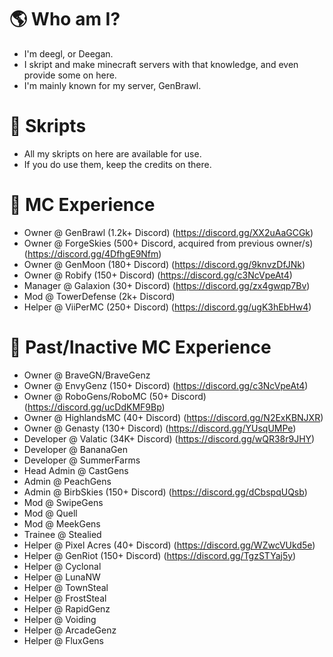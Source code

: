 # 🌎 Who am I?
  - I'm deegl, or Deegan.
  - I skript and make minecraft servers with that knowledge, and even provide some on here.
  - I'm mainly known for my server, GenBrawl.

# 📗 Skripts
  - All my skripts on here are available for use.
  - If you do use them, keep the credits on there.

# 👮 MC Experience
  - Owner @ GenBrawl (1.2k+ Discord) (https://discord.gg/XX2uAaGCGk)
  - Owner @ ForgeSkies (500+ Discord, acquired from previous owner/s) (https://discord.gg/4DfhgE9Nfm)
  - Owner @ GenMoon (180+ Discord) (https://discord.gg/9knvzDfJNk)  
  - Owner @ Robify (150+ Discord) (https://discord.gg/c3NcVpeAt4)
  - Manager @ Galaxion (30+ Discord) (https://discord.gg/zx4gwqp7Bv)
  - Mod @ TowerDefense (2k+ Discord)
  - Helper @ ViiPerMC (250+ Discord) (https://discord.gg/ugK3hEbHw4)

# 👮 Past/Inactive MC Experience
  - Owner @ BraveGN/BraveGenz
  - Owner @ EnvyGenz (150+ Discord) (https://discord.gg/c3NcVpeAt4)
  - Owner @ RoboGens/RoboMC (50+ Discord) (https://discord.gg/ucDdKMF9Bp)
  - Owner @ HighlandsMC (40+ Discord) (https://discord.gg/N2ExKBNJXR)
  - Owner @ Genasty (130+ Discord) (https://discord.gg/YUsqUMPe)
  - Developer @ Valatic (34K+ Discord) (https://discord.gg/wQR38r9JHY)
  - Developer @ BananaGen
  - Developer @ SummerFarms
  - Head Admin @ CastGens
  - Admin @ PeachGens
  - Admin @ BirbSkies (150+ Discord) (https://discord.gg/dCbspqUQsb)
  - Mod @ SwipeGens
  - Mod @ Quell
  - Mod @ MeekGens
  - Trainee @ Stealied
  - Helper @ Pixel Acres (40+ Discord) (https://discord.gg/WZwcVUkd5e)
  - Helper @ GenRiot (150+ Discord) (https://discord.gg/TgzSTYaj5y)
  - Helper @ Cyclonal
  - Helper @ LunaNW
  - Helper @ TownSteal
  - Helper @ FrostSteal
  - Helper @ RapidGenz
  - Helper @ Voiding
  - Helper @ ArcadeGenz
  - Helper @ FluxGens

